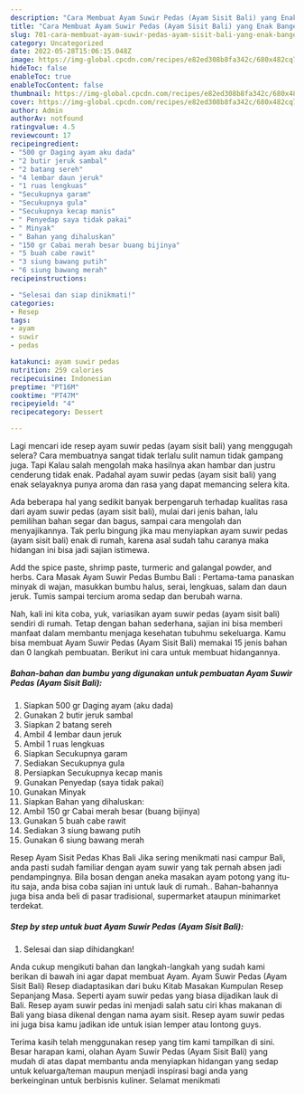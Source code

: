 ```yaml
---
description: "Cara Membuat Ayam Suwir Pedas (Ayam Sisit Bali) yang Enak Banget, Buat Buka Puasa Lezat"
title: "Cara Membuat Ayam Suwir Pedas (Ayam Sisit Bali) yang Enak Banget, Buat Buka Puasa Lezat"
slug: 701-cara-membuat-ayam-suwir-pedas-ayam-sisit-bali-yang-enak-banget-buat-buka-puasa-lezat
category: Uncategorized
date: 2022-05-28T15:06:15.048Z
image: https://img-global.cpcdn.com/recipes/e82ed308b8fa342c/680x482cq70/ayam-suwir-pedas-ayam-sisit-bali-foto-resep-utama.jpg
hideToc: false
enableToc: true
enableTocContent: false
thumbnail: https://img-global.cpcdn.com/recipes/e82ed308b8fa342c/680x482cq70/ayam-suwir-pedas-ayam-sisit-bali-foto-resep-utama.jpg
cover: https://img-global.cpcdn.com/recipes/e82ed308b8fa342c/680x482cq70/ayam-suwir-pedas-ayam-sisit-bali-foto-resep-utama.jpg
author: Admin
authorAv: notfound
ratingvalue: 4.5
reviewcount: 17
recipeingredient:
- "500 gr Daging ayam aku dada"
- "2 butir jeruk sambal"
- "2 batang sereh"
- "4 lembar daun jeruk"
- "1 ruas lengkuas"
- "Secukupnya garam"
- "Secukupnya gula"
- "Secukupnya kecap manis"
- " Penyedap saya tidak pakai"
- " Minyak"
- " Bahan yang dihaluskan"
- "150 gr Cabai merah besar buang bijinya"
- "5 buah cabe rawit"
- "3 siung bawang putih"
- "6 siung bawang merah"
recipeinstructions:

- "Selesai dan siap dinikmati!"
categories:
- Resep
tags:
- ayam
- suwir
- pedas

katakunci: ayam suwir pedas 
nutrition: 259 calories
recipecuisine: Indonesian
preptime: "PT16M"
cooktime: "PT47M"
recipeyield: "4"
recipecategory: Dessert

---
```



Lagi mencari ide resep ayam suwir pedas (ayam sisit bali) yang menggugah selera? Cara membuatnya sangat tidak terlalu sulit namun tidak gampang juga. Tapi Kalau salah mengolah maka hasilnya akan hambar dan justru cenderung tidak enak. Padahal ayam suwir pedas (ayam sisit bali) yang enak selayaknya punya aroma dan rasa yang dapat memancing selera kita.


Ada beberapa hal yang sedikit banyak berpengaruh terhadap kualitas rasa dari ayam suwir pedas (ayam sisit bali), mulai dari jenis bahan, lalu pemilihan bahan segar dan bagus, sampai cara mengolah dan menyajikannya. Tak perlu bingung jika mau menyiapkan ayam suwir pedas (ayam sisit bali) enak di rumah, karena asal sudah tahu caranya maka hidangan ini bisa jadi sajian istimewa.

Add the spice paste, shrimp paste, turmeric and galangal powder, and herbs. Cara Masak Ayam Suwir Pedas Bumbu Bali : Pertama-tama panaskan minyak di wajan, masukkan bumbu halus, serai, lengkuas, salam dan daun jeruk. Tumis sampai tercium aroma sedap dan berubah warna.


Nah, kali ini kita coba, yuk, variasikan ayam suwir pedas (ayam sisit bali) sendiri di rumah. Tetap dengan bahan sederhana, sajian ini bisa memberi manfaat dalam membantu menjaga kesehatan tubuhmu sekeluarga. Kamu bisa membuat Ayam Suwir Pedas (Ayam Sisit Bali) memakai 15 jenis bahan dan 0 langkah pembuatan. Berikut ini cara untuk membuat hidangannya.

<!--inarticleads1-->

##### Bahan-bahan dan bumbu yang digunakan untuk pembuatan Ayam Suwir Pedas (Ayam Sisit Bali):

1. Siapkan 500 gr Daging ayam (aku dada)
1. Gunakan 2 butir jeruk sambal
1. Siapkan 2 batang sereh
1. Ambil 4 lembar daun jeruk
1. Ambil 1 ruas lengkuas
1. Siapkan Secukupnya garam
1. Sediakan Secukupnya gula
1. Persiapkan Secukupnya kecap manis
1. Gunakan  Penyedap (saya tidak pakai)
1. Gunakan  Minyak
1. Siapkan  Bahan yang dihaluskan:
1. Ambil 150 gr Cabai merah besar (buang bijinya)
1. Gunakan 5 buah cabe rawit
1. Sediakan 3 siung bawang putih
1. Gunakan 6 siung bawang merah


Resep Ayam Sisit Pedas Khas Bali Jika sering menikmati nasi campur Bali, anda pasti sudah familiar dengan ayam suwir yang tak pernah absen jadi pendampingnya. Bila bosan dengan aneka masakan ayam potong yang itu-itu saja, anda bisa coba sajian ini untuk lauk di rumah.. Bahan-bahannya juga bisa anda beli di pasar tradisional, supermarket ataupun minimarket terdekat. 

<!--inarticleads2-->

##### Step by step untuk buat Ayam Suwir Pedas (Ayam Sisit Bali):


1. Selesai dan siap dihidangkan!

Anda cukup mengikuti bahan dan langkah-langkah yang sudah kami berikan di bawah ini agar dapat membuat Ayam. Ayam Suwir Pedas (Ayam Sisit Bali) Resep diadaptasikan dari buku Kitab Masakan Kumpulan Resep Sepanjang Masa. Seperti ayam suwir pedas yang biasa dijadikan lauk di Bali. Resep ayam suwir pedas ini menjadi salah satu ciri khas makanan di Bali yang biasa dikenal dengan nama ayam sisit. Resep ayam suwir pedas ini juga bisa kamu jadikan ide untuk isian lemper atau lontong guys. 

Terima kasih telah menggunakan resep yang tim kami tampilkan di sini. Besar harapan kami, olahan Ayam Suwir Pedas (Ayam Sisit Bali) yang mudah di atas dapat membantu anda menyiapkan hidangan yang sedap untuk keluarga/teman maupun menjadi inspirasi bagi anda yang berkeinginan untuk berbisnis kuliner. Selamat menikmati
